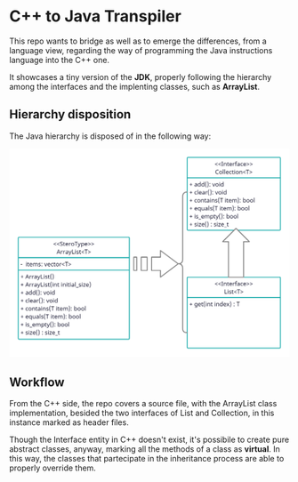 # C++ to Java Transpiler

This repo wants to bridge as well as to emerge the differences, from a language view, regarding the way of programming the Java instructions language into the C++ one. 

It showcases a tiny version of the **JDK**, properly following the hierarchy among the interfaces and the implenting classes, such as **ArrayList**.

## Hierarchy disposition

The Java hierarchy is disposed of in the following way:

![](README.assets/Java%20to%20C++.png)

## Workflow

From the C++ side, the repo covers a source file, with the ArrayList class implementation, besided the two interfaces of List and Collection, in this instance marked as header files.

Though the Interface entity in C++ doesn't exist, it's possibile to create pure abstract classes, anyway, marking all the methods of a class as **virtual**. In this way, the classes that partecipate in the inheritance process are able to properly override them.

